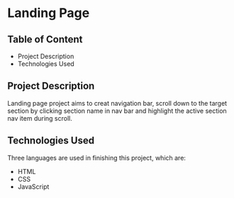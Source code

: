 # Landing Page
## Table of Content
* Project Description
* Technologies Used
## Project Description
Landing page project aims to creat navigation bar, scroll down to the target section by clicking section name in nav bar and highlight the active section nav item during scroll.
## Technologies Used
Three languages are used in finishing this project, which are:
* HTML
* CSS
* JavaScript
